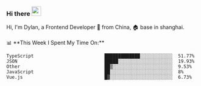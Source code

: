 ### Hi there <img src="https://media.giphy.com/media/hvRJCLFzcasrR4ia7z/giphy.gif" width="25px">

<!-- ![visitors](https://visitor-badge.glitch.me/badge?page_id=dislfyer.dislfyer) --!>

Hi, I'm Dylan, a Frontend Developer 🚀 from China, 🏠 base in shanghai.
<br/>
<br/>

📊 **This Week I Spent My Time On:**


<!--START_SECTION:waka-->

```text
TypeScript                          █████████████░░░░░░░░░░░░  51.77%
JSON                                █████░░░░░░░░░░░░░░░░░░░░  19.93%
Other                               ██▒░░░░░░░░░░░░░░░░░░░░░░  9.53%
JavaScript                          ██░░░░░░░░░░░░░░░░░░░░░░░  8%
Vue.js                              █▓░░░░░░░░░░░░░░░░░░░░░░░  6.73%
```

<!--END_SECTION:waka-->

<!--
**About Me:**
 -->

